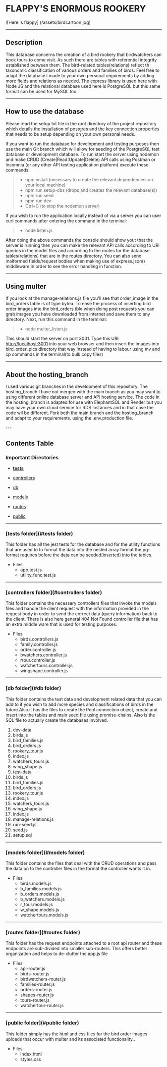 # FLAPPY'S ENORMOUS ROOKERY


![Here is flappy] (/assets/birdcartoon.jpg)

---
## Description

<p>This database concerns the creation of a bird rookery that birdwatchers can book tours to come visit. As such there are tables with referential integrity
established between them. The bird-related tables(relations) reflect th taxonomic classification of various orders and families of birds. Feel free to adapt the database I made to your own personal requirements by adding more fields and relations as needed. The express library is used here with Node JS and the relational database used here is PostgreSQL but this same format can be used for MySQL too. </p>

---

## How to use the database

<p> Please read the setup.txt file in the root directory of the project repository which details the installation of postgres and the key connection properties that needs to be setup depending on your own personal needs.</p>

<p> If you want to run the database for development and testing purposes then use the main Git branch which will allow for seeding of the PostgreSQL test database
or development database. To run start the server using nodemon and make CRUD (Create|Read|Update|Delete) API calls using Postman or Insomnia (or any other API testing application platform) execute these commands:

> - npm install (necessary to create the relevant dependencies on your local machine)
> - npm run setup-dbs (drops and creates the relevant database(s))
> - npm run seed
> - npm run dev
> - Ctrl+C (to stop the nodemon server)


If you wish to run the application locally instead of via a server you can user curl commands after entering the command in the terminal:

> - node listen.js

After doing the above commands the console should show yout that the server is running then you can make the relevant API calls according to URI queries in the model files and according to the routes for the database tables(relations) that are in the routes directory. You can also send malformed fields/request bodies when making use of express.json() middleware in order to see the error handling in function.</p>

---

## Using multer

<p>If you look at the manage-relations.js file you'll see that order_image in the bird_orders table is of type bytea. To ease the process of inserting bird order images into the bird_orders tble when doing post requests you can grab images you have downloaded from internet and save them to any directory. Next, run this command in the terminal:

> - node multer_listen.js

This should start the server on port 3001. Type this URI <http://localhost:3001> into your web browser and then insert the images into bird_order_pics directory that way instead of having to labour using mv and cp commands in the terminal(to bulk copy files)</p>

---

## About the hosting_branch

<p>I used various git branches in the development of this repository. The hosting_branch I have not merged with the main branch as you may want to using  different online database server and API hosting service. The code in the hosting_branch is adapted for use with ElephantSQL and Render but you may have your own  cloud service for RDS instances and in that case the code wil be different. Fork both the main branch and the hosting_branch and adapt to your requirements. using the .env.production file.</p>
---

## Contents Table

### Important Directories

- [__tests__](#tests-folder)

- [controllers](#controllers-folder)

- [db](#db-folder)

- [models](#models-folder) 

- [routes](#routes-folder)

- [public](#public-folder)

---


### [__tests__ folder](#tests folder)

<p>This folder has all the jest tests for the database and for the utility functions that are used to to format the data into the nested array format the pg-format requires before the data can be seeded(inserted) into the tables.</p>

- Files
  - app.test.js
  - utility_func.test.js
---

### [controllers folder](#controllers folder)

<p>This folder contains the necessary controllers files that invoke the models files and handle the client request with the information provided in the request body in order to send the correct data (query information) back to the client. There is also here general 404 Not Found controller file that has an extra middle ware that is used for testing purposes.</p>

- Files
  - birds.controllers.js
  - family.controller.js
  - order.controller.js
  - bwatchers.controller.js
  - rtour.controller.js
  - watchertours.controller.js
  - wingshape.controller.js

---

### [db folder](#db folder)

<p>This folder contains the test data and development related data that you can add to if you wish to add more species and classifications of birds in the future.Also it has the files to create the Pool connection object, create and insert into the tables and main seed file using promise-chains. Also is the SQL file to actually create the databases involved.</p>

1. dev-data
  1. birds.js
  2. bird_families.js
  3. bird_orders.js
  4. rookery_tour.js
  5. index.js
  6. watchers_tours.js
  7. wing_shape.js
2. test-data
  1. birds.js
  2. bird_families.js
  3. bird_orders.js
  4. rookery_tour.js
  5. index.js
  6. watchers_tours.js
  7. wing_shape.js
3. index.js
4. manage-relations.js
5. run-seed.js
6. seed.js
7. setup.sql

---

### [models folder](#models folder)

<p>This folder contains the files that deal with the CRUD operations and pass the data on to the controller files in the format the controller wants it in.</p>

- Files
  - birds.models.js
  - b_families.models.js
  - b_orders.models.js
  - b_watchers.models.js
  - r_tour.models.js
  - w_shape.models.js
  - watchertours.models.js

---

### [routes folder](#routes folder)

<p>This folder has the request endpoints attached to a root api router and these endpoints are sub-divided into smaller sub-routers. This offers better
organization and helps to de-clutter the app.js file</p>

- Files
  - api-router.js
  - birds-router.js
  - birdwatchers-router.js
  - families-router.js
  - orders-router.js
  - shapes-router.js
  - tours-router.js
  - watchertour-router.js

---

### [public folder](#public folder)

<p>This folder simply has the html and css files for the bird order images uploads that occur with multer and its associated functionality..</p>

- Files
  - index.html
  - styles.css